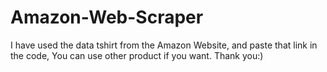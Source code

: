 # Amazon-Web-Scraper

I have used the data tshirt from the Amazon Website, and paste that link in the code, 
You can use other product if you want. Thank you:)
